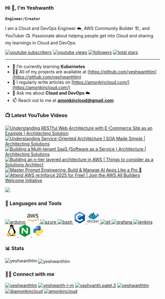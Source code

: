 ### Hi 👋, I'm Yeshwanth

**`Engineer/Creator`**

I am a Cloud and DevOps Engineer ☁️, AWS Community Builder 🏗️, and YouTuber 📺. Passionate about helping people get into Cloud and sharing my learnings in Cloud and DevOps.

   <p align="left">
      <a href="https://www.youtube.com/c/amonkincloud?sub_confirmation=1">
         <img alt="youtube subscribers" title="Subscribe to my YouTube channel" src="https://custom-icon-badges.demolab.com/youtube/channel/subscribers/UCwhERUcuzUCwr8x8mQ8zrcw?color=%23E05D44&label=SUBSCRIBE&logo=video&logoColor=white&style=for-the-badge&labelColor=CE4630"/></a> 
      <a href="https://www.youtube.com/c/amonkincloud">
         <img alt="youtube views" title="YouTube views" src="https://custom-icon-badges.demolab.com/youtube/channel/views/UCwhERUcuzUCwr8x8mQ8zrcw?color=%23E1AD0E&logo=eye&logoColor=white&style=for-the-badge&labelColor=C79600"/></a> 
      <a href="https://github.com/yeshwanthlm?tab=followers">
         <img alt="followers" title="Follow me on Github" src="https://custom-icon-badges.demolab.com/github/followers/yeshwanthlm?color=236ad3&labelColor=1155ba&style=for-the-badge&logo=person-add&label=Follow&logoColor=white"/></a>
      <a href="https://github.com/yeshwanthlm?tab=repositories&sort=stargazers">
         <img alt="total stars" title="Total stars on GitHub" src="https://custom-icon-badges.demolab.com/github/stars/yeshwanthlm?color=55960c&style=for-the-badge&labelColor=488207&logo=star"/></a>
   </p>

---

- 🌱 I’m currently learning **Kubernetes**
- 👨‍💻 All of my projects are available at [https://github.com/yeshwanthlm](https://github.com/yeshwanthlm)
- 📝 I regularly write articles on [https://amonkincloud.com/](https://amonkincloud.com/)
- 💬 Ask me about **Cloud and DevOps ☁️**
- 📫 Reach out to me at **amonkincloud@gmail.com**


### 📺 Latest YouTube Videos

<!-- BEGIN YOUTUBE-CARDS -->
[![Understanding RESTful Web Architecture with E-Commerce Site as an Example | Architecting Solution](https://ytcards.demolab.com/?id=MLOITz-WYbI&title=Understanding+RESTful+Web+Architecture+with+E-Commerce+Site+as+an+Example+%7C+Architecting+Solution&lang=en&timestamp=1746534625&background_color=%230d1117&title_color=%23ffffff&stats_color=%23dedede&max_title_lines=1&width=250&border_radius=5 "Understanding RESTful Web Architecture with E-Commerce Site as an Example | Architecting Solution")](https://www.youtube.com/watch?v=MLOITz-WYbI)
[![Understanding Service-Oriented Architecture | SOA Made Simple | Architecting Solutions](https://ytcards.demolab.com/?id=0-YtI1mu8o0&title=Understanding+Service-Oriented+Architecture+%7C+SOA+Made+Simple+%7C+Architecting+Solutions&lang=en&timestamp=1746448202&background_color=%230d1117&title_color=%23ffffff&stats_color=%23dedede&max_title_lines=1&width=250&border_radius=5 "Understanding Service-Oriented Architecture | SOA Made Simple | Architecting Solutions")](https://www.youtube.com/watch?v=0-YtI1mu8o0)
[![Building a Multi-tenant SaaS (Software as a Service ) Architecture | Architecting Solutions](https://ytcards.demolab.com/?id=nMRCiHb2T70&title=Building+a+Multi-tenant+SaaS+%28Software+as+a+Service+%29+Architecture+%7C+Architecting+Solutions&lang=en&timestamp=1746191243&background_color=%230d1117&title_color=%23ffffff&stats_color=%23dedede&max_title_lines=1&width=250&border_radius=5 "Building a Multi-tenant SaaS (Software as a Service ) Architecture | Architecting Solutions")](https://www.youtube.com/watch?v=nMRCiHb2T70)
[![Building an n-tier layered architecture in AWS | Things to consider as a Solutions Architect](https://ytcards.demolab.com/?id=0Ozbe6XLQpk&title=Building+an+n-tier+layered+architecture+in+AWS+%7C+Things+to+consider+as+a+Solutions+Architect&lang=en&timestamp=1746102600&background_color=%230d1117&title_color=%23ffffff&stats_color=%23dedede&max_title_lines=1&width=250&border_radius=5 "Building an n-tier layered architecture in AWS | Things to consider as a Solutions Architect")](https://www.youtube.com/watch?v=0Ozbe6XLQpk)
[![Master Prompt Engineering: Build & Manage AI Apps Like a Pro 🚀](https://ytcards.demolab.com/?id=rjtnUItvZEY&title=Master+Prompt+Engineering%3A+Build+%26+Manage+AI+Apps+Like+a+Pro+%F0%9F%9A%80&lang=en&timestamp=1745238666&background_color=%230d1117&title_color=%23ffffff&stats_color=%23dedede&max_title_lines=1&width=250&border_radius=5 "Master Prompt Engineering: Build & Manage AI Apps Like a Pro 🚀")](https://www.youtube.com/watch?v=rjtnUItvZEY)
[![Attend AWS re:Inforce 2025 for Free! | Join the AWS All Builders Welcome Initiative](https://ytcards.demolab.com/?id=fak6FltY1Vo&title=Attend+AWS+re%3AInforce+2025+for+Free%21+%7C+Join+the+AWS+All+Builders+Welcome+Initiative&lang=en&timestamp=1743597041&background_color=%230d1117&title_color=%23ffffff&stats_color=%23dedede&max_title_lines=1&width=250&border_radius=5 "Attend AWS re:Inforce 2025 for Free! | Join the AWS All Builders Welcome Initiative")](https://www.youtube.com/watch?v=fak6FltY1Vo)
<!-- END YOUTUBE-CARDS -->

[<img src="https://custom-icon-badges.demolab.com/badge/-Subscribe%20For%20More-red?style=for-the-badge&logo=video&logoColor=white"/>](https://www.youtube.com/c/amonkincloud?sub_confirmation=1)

### 🧰 Languages and Tools

<p align="left"> <a href="https://www.arduino.cc/" target="_blank" rel="noreferrer"> <img src="https://cdn.worldvectorlogo.com/logos/arduino-1.svg" alt="arduino" width="40" height="40"/> </a> <a href="https://aws.amazon.com" target="_blank" rel="noreferrer"> <img src="https://raw.githubusercontent.com/devicons/devicon/master/icons/amazonwebservices/amazonwebservices-original-wordmark.svg" alt="aws" width="40" height="40"/> </a> <a href="https://azure.microsoft.com/en-in/" target="_blank" rel="noreferrer"> <img src="https://www.vectorlogo.zone/logos/microsoft_azure/microsoft_azure-icon.svg" alt="azure" width="40" height="40"/> </a> <a href="https://www.gnu.org/software/bash/" target="_blank" rel="noreferrer"> <img src="https://www.vectorlogo.zone/logos/gnu_bash/gnu_bash-icon.svg" alt="bash" width="40" height="40"/> </a> <a href="https://www.cprogramming.com/" target="_blank" rel="noreferrer"> <img src="https://raw.githubusercontent.com/devicons/devicon/master/icons/c/c-original.svg" alt="c" width="40" height="40"/> </a> <a href="https://www.docker.com/" target="_blank" rel="noreferrer"> <img src="https://raw.githubusercontent.com/devicons/devicon/master/icons/docker/docker-original-wordmark.svg" alt="docker" width="40" height="40"/> </a> <a href="https://git-scm.com/" target="_blank" rel="noreferrer"> <img src="https://www.vectorlogo.zone/logos/git-scm/git-scm-icon.svg" alt="git" width="40" height="40"/> </a> <a href="https://grafana.com" target="_blank" rel="noreferrer"> <img src="https://www.vectorlogo.zone/logos/grafana/grafana-icon.svg" alt="grafana" width="40" height="40"/> </a> <a href="https://www.jenkins.io" target="_blank" rel="noreferrer"> <img src="https://www.vectorlogo.zone/logos/jenkins/jenkins-icon.svg" alt="jenkins" width="40" height="40"/> </a> <a href="https://www.linux.org/" target="_blank" rel="noreferrer"> <img src="https://raw.githubusercontent.com/devicons/devicon/master/icons/linux/linux-original.svg" alt="linux" width="40" height="40"/> </a> <a href="https://www.nginx.com" target="_blank" rel="noreferrer"> <img src="https://raw.githubusercontent.com/devicons/devicon/master/icons/nginx/nginx-original.svg" alt="nginx" width="40" height="40"/> </a> <a href="https://www.python.org" target="_blank" rel="noreferrer"> <img src="https://raw.githubusercontent.com/devicons/devicon/master/icons/python/python-original.svg" alt="python" width="40" height="40"/> </a> </p>

### 📊 Stats
<p><img align="left" src="https://github-readme-stats.vercel.app/api/top-langs?username=yeshwanthlm&show_icons=true&locale=en&layout=compact" alt="yeshwanthlm" /></p>

<p>&nbsp;<img align="center" src="https://github-readme-stats.vercel.app/api?username=yeshwanthlm&show_icons=true&locale=en" alt="yeshwanthlm" /></p>

### 🏄‍♂️ Connect with me
   <p align="left">
   <a href="https://dev.to/yeshwanthlm" target="blank"><img align="center" src="https://raw.githubusercontent.com/rahuldkjain/github-profile-readme-generator/master/src/images/icons/Social/devto.svg" alt="yeshwanthlm" height="30" width="40" /></a>
   <a href="https://linkedin.com/in/yeshwanth-l-m" target="blank"><img align="center" src="https://raw.githubusercontent.com/rahuldkjain/github-profile-readme-generator/master/src/images/icons/Social/linked-in-alt.svg" alt="yeshwanth-l-m" height="30" width="40" /></a>
   <a href="https://fb.com/yashvanth.patel.3" target="blank"><img align="center" src="https://raw.githubusercontent.com/rahuldkjain/github-profile-readme-generator/master/src/images/icons/Social/facebook.svg" alt="yashvanth.patel.3" height="30" width="40" /></a>
   <a href="https://instagram.com/yeshwanthlm" target="blank"><img align="center" src="https://raw.githubusercontent.com/rahuldkjain/github-profile-readme-generator/master/src/images/icons/Social/instagram.svg" alt="yeshwanthlm" height="30" width="40" /></a>
   <a href="https://hashnode.com/@amonkincloud" target="blank"><img align="center" src="https://raw.githubusercontent.com/rahuldkjain/github-profile-readme-generator/master/src/images/icons/Social/hashnode.svg" alt="@amonkincloud" height="30" width="40" /></a>
   <a href="https://www.youtube.com/c/amonkincloud" target="blank"><img align="center" src="https://raw.githubusercontent.com/rahuldkjain/github-profile-readme-generator/master/src/images/icons/Social/youtube.svg" alt="amonkincloud" height="30" width="40" /></a>
   </p>
